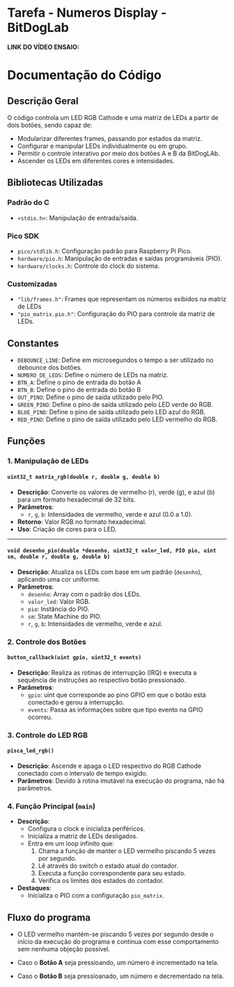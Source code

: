 # Tarefa - Numeros Display - BitDogLab

**LINK DO VÍDEO ENSAIO:**

# Documentação do Código

## **Descrição Geral**

O código controla um LED RGB Cathode e uma matriz de LEDs a partir de dois botões, sendo capaz de:
- Modularizar diferentes frames, passando por estados da matriz.
- Configurar e manipular LEDs individualmente ou em grupo.
- Permitir o controle interativo por meio dos botões A e B da BitDogLAb.
- Ascender os LEDs em diferentes cores e intensidades.

## **Bibliotecas Utilizadas**

### **Padrão do C**
- `<stdio.h>`: Manipulação de entrada/saída.

### **Pico SDK**
- `pico/stdlib.h`: Configuração padrão para Raspberry Pi Pico.
- `hardware/pio.h`: Manipulação de entradas e saídas programáveis (PIO).
- `hardware/clocks.h`: Controle do clock do sistema.

### **Customizadas**
- `"lib/frames.h"`: Frames que representam os números exibidos na matriz de LEDs
- `"pio_matrix.pio.h"`: Configuração do PIO para controle da matriz de LEDs.

## **Constantes**
- `DEBOUNCE_LINE`: Define em microsegundos o tempo a ser utilizado no debounce dos botões.
- `NUMERO_DE_LEDS`: Define o número de LEDs na matriz.
- `BTN_A`: Define o pino de entrada do botão A
- `BTN_B`: Define o pino de entrada do botão B
- `OUT_PINO`: Define o pino de saída utilizado pelo PIO.
- `GREEN_PINO`: Define o pino de saída utilizado pelo LED verde do RGB.
- `BLUE_PINO`: Define o pino de saída utilizado pelo LED azul do RGB.
- `RED_PINO`: Define o pino de saída utilizado pelo LED vermelho do RGB.

## **Funções**

### **1. Manipulação de LEDs**
#### `uint32_t matrix_rgb(double r, double g, double b)`
- **Descrição**: Converte os valores de vermelho (r), verde (g), e azul (b) para um formato hexadecimal de 32 bits.
- **Parâmetros**:
  - `r`, `g`, `b`: Intensidades de vermelho, verde e azul (0.0 a 1.0).
- **Retorno**: Valor RGB no formato hexadecimal.
- **Uso**: Criação de cores para o LED.

---

#### `void desenho_pio(double *desenho, uint32_t valor_led, PIO pio, uint sm, double r, double g, double b)`
- **Descrição**: Atualiza os LEDs com base em um padrão (`desenho`), aplicando uma cor uniforme.
- **Parâmetros**:
  - `desenho`: Array com o padrão dos LEDs.
  - `valor_led`: Valor RGB.
  - `pio`: Instância do PIO.
  - `sm`: State Machine do PIO.
  - `r`, `g`, `b`: Intensidades de vermelho, verde e azul.

### **2. Controle dos Botões**

#### `button_callback(uint gpio, uint32_t events)`
- **Descrição**: Realiza as rotinas de interrupção (IRQ) e executa a sequência de instruções ao respectivo botão pressionado.
- **Parâmetros**:
  - `gpio`: uint que corresponde ao pino GPIO em que o botão está conectado e gerou a interrupção.
  - `events`: Passa as informações sobre que tipo evento na GPIO ocorreu.


### **3. Controle do LED RGB**

#### `pisca_led_rgb()`
- **Descrição**: Ascende e apaga o LED respectivo do RGB Cathode conectado com o intervalo de tempo exigido.
- **Parâmetros**:
  Devido à rotina imutável na execução do programa, não há parâmetros.

### **4. Função Principal (`main`)**
- **Descrição**:
  - Configura o clock e inicializa periféricos.
  - Inicializa a matriz de LEDs desligados.
  - Entra em um loop infinito que:
    1. Chama a função de manter o LED vermelho piscando 5 vezes por segundo.
    2. Lê através do switch o estado atual do contador.
    3. Executa a função correspondente para seu estado.
    3. Verifica os limites dos estados do contador.
- **Destaques**:
  - Inicializa o PIO com a configuração `pio_matrix`.

## **Fluxo do programa**

- O LED vermelho mantém-se piscando 5 vezes por segundo desde o início da execução do programa e continua com esse comportamento sem nenhuma objeção possível.

- Caso o **Botão A** seja pressioando, um número é incrementado na tela.

- Caso o **Botão B** seja pressioanado, um número e decrementado na tela.